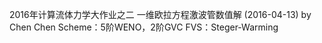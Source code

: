2016年计算流体力学大作业之二
一维欧拉方程激波管数值解 (2016-04-13)
   by Chen Chen 
Scheme：5阶WENO，2阶GVC
FVS：Steger-Warming


